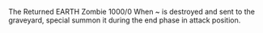 The Returned
EARTH
Zombie
1000/0
When ~ is destroyed and sent to the graveyard, special summon it during the end phase in attack position.
